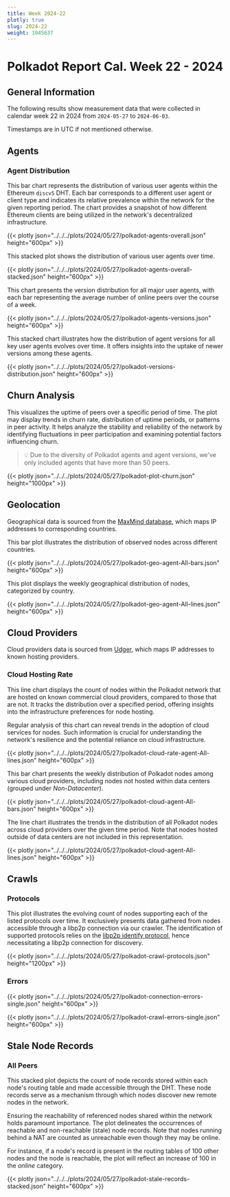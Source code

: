 ```yaml
---
title: Week 2024-22
plotly: true
slug: 2024-22
weight: 1045637
---
```


# Polkadot Report Cal. Week 22 - 2024

## General Information

The following results show measurement data that were collected in calendar week 22 in 2024 from `2024-05-27` to `2024-06-03`.



Timestamps are in UTC if not mentioned otherwise.

## Agents

### Agent Distribution

This bar chart represents the distribution of various user agents within the Ethereum `discv5` DHT. Each bar corresponds to a different user agent or client type and indicates its relative prevalence within the network for the given reporting period. The chart provides a snapshot of how different Ethereum clients are being utilized in the network's decentralized infrastructure.

{{< plotly json="../../../plots/2024/05/27/polkadot-agents-overall.json" height="600px" >}}

This stacked plot shows the distribution of various user agents over time.

{{< plotly json="../../../plots/2024/05/27/polkadot-agents-overall-stacked.json" height="600px" >}}

This chart presents the version distribution for all major user agents, with each bar representing the average number of online peers over the course of a week.

{{< plotly json="../../../plots/2024/05/27/polkadot-agents-versions.json" height="600px" >}}

This stacked chart illustrates how the distribution of agent versions for all key user agents evolves over time. It offers insights into the uptake of newer versions among these agents.

{{< plotly json="../../../plots/2024/05/27/polkadot-versions-distribution.json" height="600px" >}}


## Churn Analysis

This visualizes the uptime of peers over a specific period of time. The plot may display trends in churn rate, distribution of uptime periods, or patterns in peer activity. It helps analyze the stability and reliability of the network by identifying fluctuations in peer participation and examining potential factors influencing churn.

> 💡 Due to the diversity of Polkadot agents and agent versions, we've only included agents that have more than 50 peers.

{{< plotly json="../../../plots/2024/05/27/polkadot-plot-churn.json" height="1000px" >}}

## Geolocation

Geographical data is sourced from the [MaxMind database](https://www.maxmind.com), which maps IP addresses to corresponding countries.

This bar plot illustrates the distribution of observed nodes across different countries.

{{< plotly json="../../../plots/2024/05/27/polkadot-geo-agent-All-bars.json" height="600px" >}}

This plot displays the weekly geographical distribution of nodes, categorized by country.

{{< plotly json="../../../plots/2024/05/27/polkadot-geo-agent-All-lines.json" height="600px" >}}

## Cloud Providers

Cloud providers data is sourced from [Udger](https://udger.com/resources/datacenter-list), which maps IP addresses to known hosting providers.

### Cloud Hosting Rate

This line chart displays the count of nodes within the Polkadot network that are hosted on known commercial cloud providers, compared to those that are not. It tracks the distribution over a specified period, offering insights into the infrastructure preferences for node hosting.

Regular analysis of this chart can reveal trends in the adoption of cloud services for nodes. Such information is crucial for understanding the network's resilience and the potential reliance on cloud infrastructure.

{{< plotly json="../../../plots/2024/05/27/polkadot-cloud-rate-agent-All-lines.json" height="600px" >}}

This bar chart presents the weekly distribution of Polkadot nodes among various cloud providers, including nodes not hosted within data centers (grouped under _Non-Datacenter_).

{{< plotly json="../../../plots/2024/05/27/polkadot-cloud-agent-All-bars.json" height="600px" >}}

The line chart illustrates the trends in the distribution of all Polkadot nodes across cloud providers over the given time period. Note that nodes hosted outside of data centers are not included in this representation.

{{< plotly json="../../../plots/2024/05/27/polkadot-cloud-agent-All-lines.json" height="600px" >}}

## Crawls

### Protocols

This plot illustrates the evolving count of nodes supporting each of the listed protocols over time. It exclusively presents data gathered from nodes accessible through a libp2p connection via our crawler. The identification of supported protocols relies on the [libp2p identify protocol](https://github.com/libp2p/specs/tree/master/identify), hence necessitating a libp2p connection for discovery.

{{< plotly json="../../../plots/2024/05/27/polkadot-crawl-protocols.json" height="1200px" >}}

### Errors

{{< plotly json="../../../plots/2024/05/27/polkadot-connection-errors-single.json" height="600px" >}}

{{< plotly json="../../../plots/2024/05/27/polkadot-crawl-errors-single.json" height="600px" >}}

## Stale Node Records

### All Peers

This stacked plot depicts the count of node records stored within each node's routing table and made accessible through the DHT. These node records serve as a mechanism through which nodes discover new remote nodes in the network.

Ensuring the reachability of referenced nodes shared within the network holds paramount importance. The plot delineates the occurrences of reachable and non-reachable (stale) node records. Note that nodes running behind a NAT are counted as unreachable even though they may be online.

For instance, if a node's record is present in the routing tables of 100 other nodes and the node is reachable, the plot will reflect an increase of 100 in the _online_ category.

{{< plotly json="../../../plots/2024/05/27/polkadot-stale-records-stacked.json" height="600px" >}}